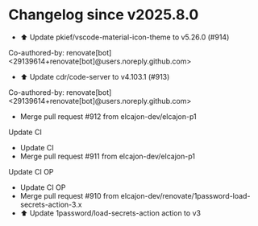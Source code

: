 # Changelog since v2025.8.0
- ⬆️ Update pkief/vscode-material-icon-theme to v5.26.0 (#914)

Co-authored-by: renovate[bot] <29139614+renovate[bot]@users.noreply.github.com> 
- ⬆️ Update cdr/code-server to v4.103.1 (#913)

Co-authored-by: renovate[bot] <29139614+renovate[bot]@users.noreply.github.com> 
- Merge pull request #912 from elcajon-dev/elcajon-p1

Update CI 
- Update CI 
- Merge pull request #911 from elcajon-dev/elcajon-p1

Update CI OP 
- Update CI OP 
- Merge pull request #910 from elcajon-dev/renovate/1password-load-secrets-action-3.x 
- ⬆️ Update 1password/load-secrets-action action to v3 

